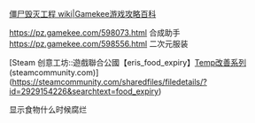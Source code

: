 [僵尸毁灭工程 wiki|Gamekee游戏攻略百科](https://pz.gamekee.com/)

https://pz.gamekee.com/598073.html 合成助手
https://pz.gamekee.com/598556.html 二次元服装

[Steam 创意工坊::遊戲聯合公國【eris_food_expiry】[Temp改善系列](UTF-8) (steamcommunity.com)](https://steamcommunity.com/sharedfiles/filedetails/?id=2929154226&searchtext=food_expiry)

显示食物什么时候腐烂
